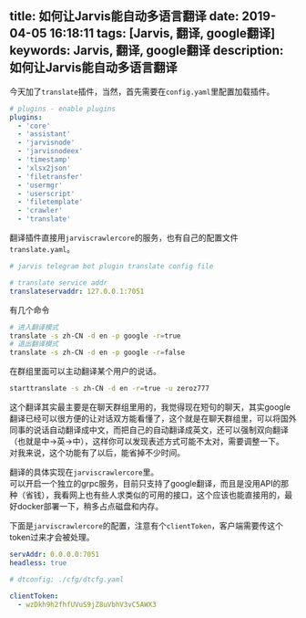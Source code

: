 title: 如何让Jarvis能自动多语言翻译
date: 2019-04-05 16:18:11
tags: [Jarvis, 翻译, google翻译]
keywords: Jarvis, 翻译, google翻译
description: 如何让Jarvis能自动多语言翻译
---

今天加了``translate``插件，当然，首先需要在``config.yaml``里配置加载插件。

``` yaml
# plugins - enable plugins
plugins:
  - 'core'
  - 'assistant'
  - 'jarvisnode'
  - 'jarvisnodeex'
  - 'timestamp'
  - 'xlsx2json'
  - 'filetransfer'
  - 'usermgr'
  - 'userscript'
  - 'filetemplate'
  - 'crawler'
  - 'translate'
```

翻译插件直接用``jarviscrawlercore``的服务，也有自己的配置文件``translate.yaml``。

``` yaml
# jarvis telegram bot plugin translate config file

# translate service addr
translateservaddr: 127.0.0.1:7051
```

有几个命令

``` sh
# 进入翻译模式
translate -s zh-CN -d en -p google -r=true
# 退出翻译模式
translate -s zh-CN -d en -p google -r=false
```

在群组里面可以主动翻译某个用户的说话。

``` sh
starttranslate -s zh-CN -d en -r=true -u zeroz777
```

这个翻译其实最主要是在聊天群组里用的，我觉得现在短句的聊天，其实google翻译已经可以很方便的让对话双方能看懂了，这个就是在聊天群组里，可以将国外同事的说话自动翻译成中文，而把自己的自动翻译成英文，还可以强制双向翻译（也就是中->英->中），这样你可以发现表述方式可能不太对，需要调整一下。  
对我来说，这个功能有了以后，能省掉不少时间。

翻译的具体实现在``jarviscrawlercore``里。  
可以开启一个独立的grpc服务，目前只支持了google翻译，而且是没用API的那种（省钱），我看网上也有些人求类似的可用的接口，这个应该也能直接用的，最好docker部署一下，稍多占点磁盘和内存。

下面是``jarviscrawlercore``的配置，注意有个``clientToken``，客户端需要传这个token过来才会被处理。

``` yaml
servAddr: 0.0.0.0:7051
headless: true

# dtconfig: ./cfg/dtcfg.yaml

clientToken:
  - wzDkh9h2fhfUVuS9jZ8uVbhV3vC5AWX3
```  